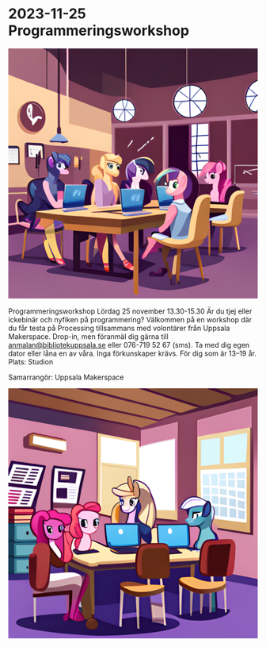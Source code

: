 # 2023-11-25 Programmeringsworkshop

![](202311125_girls_only_workshop_1.png)

Programmeringsworkshop 
Lördag 25 november 13.30-15.30 
Är du tjej eller ickebinär och nyfiken på programmering? Välkommen på en workshop där du får testa på Processing tillsammans med volontärer från Uppsala Makerspace. 
Drop-in, men föranmäl dig gärna till anmalan@bibliotekuppsala.se eller 076-719 52 67 (sms). Ta med dig egen dator eller låna en av våra. Inga förkunskaper krävs. För dig som är 13–19 år. 
Plats: Studion 

Samarrangör: Uppsala Makerspace

![](202311125_girls_only_workshop_2.png)
